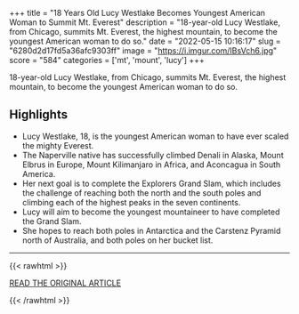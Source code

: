 +++
title = "18 Years Old Lucy Westlake Becomes Youngest American Woman to Summit Mt. Everest"
description = "18-year-old Lucy Westlake, from Chicago, summits Mt. Everest, the highest mountain, to become the youngest American woman to do so."
date = "2022-05-15 10:16:17"
slug = "6280d2d17fd5a36afc9303ff"
image = "https://i.imgur.com/IBsVch6.jpg"
score = "584"
categories = ['mt', 'mount', 'lucy']
+++

18-year-old Lucy Westlake, from Chicago, summits Mt. Everest, the highest mountain, to become the youngest American woman to do so.

## Highlights

- Lucy Westlake, 18, is the youngest American woman to have ever scaled the mighty Everest.
- The Naperville native has successfully climbed Denali in Alaska, Mount Elbrus in Europe, Mount Kilimanjaro in Africa, and Aconcagua in South America.
- Her next goal is to complete the Explorers Grand Slam, which includes the challenge of reaching both the north and the south poles and climbing each of the highest peaks in the seven continents.
- Lucy will aim to become the youngest mountaineer to have completed the Grand Slam.
- She hopes to reach both poles in Antarctica and the Carstenz Pyramid north of Australia, and both poles on her bucket list.

---

{{< rawhtml >}}
  <p class="article-category">
    <a target="_blank" href="https://heavenhimalaya.com/lucy-westlake/">READ THE ORIGINAL ARTICLE</a>
  </p>
{{< /rawhtml >}}
